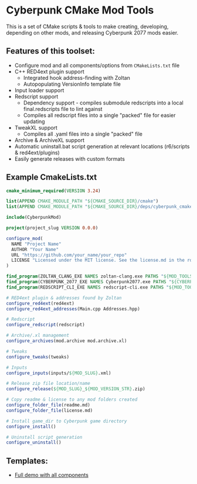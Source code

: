 # Cyberpunk CMake Mod Tools

This is a set of CMake scripts & tools to make creating, developing, depending on other mods, and releasing Cyberpunk 2077 mods easier.

## Features of this toolset:

* Configure mod and all components/options from `CMakeLists.txt` file
* C++ RED4ext plugin support
    * Integrated hook address-finding with Zoltan
    * Autopopulating VersionInfo template file
* Input loader support
* Redscript support
    * Dependency support - compiles submodule redscripts into a local final.redscripts file to lint against
    * Compiles all redscript files into a single "packed" file for easier updating
* TweakXL support
    * Compiles all .yaml files into a single "packed" file
* Archive & ArchiveXL support
* Automatic uninstall.bat script generation at relevant locations (r6/scripts & red4ext/plugins)
* Easily generate releases with custom formats

## Example CmakeLists.txt

```cmake
cmake_minimum_required(VERSION 3.24)

list(APPEND CMAKE_MODULE_PATH "${CMAKE_SOURCE_DIR}/cmake")
list(APPEND CMAKE_MODULE_PATH "${CMAKE_SOURCE_DIR}/deps/cyberpunk_cmake")

include(CyberpunkMod)

project(project_slug VERSION 0.0.0)

configure_mod(
  NAME "Project Name"
  AUTHOR "Your Name"
  URL "https://github.com/your_name/your_repo"
  LICENSE "Licensed under the MIT license. See the license.md in the root project for details."
)

find_program(ZOLTAN_CLANG_EXE NAMES zoltan-clang.exe PATHS "${MOD_TOOLS_DIR}" CACHE)
find_program(CYBERPUNK_2077_EXE NAMES Cyberpunk2077.exe PATHS "${CYBERPUNK_2077_GAME_DIR}/bin/x64" DOC "Cyberpunk2077.exe Executable File" CACHE)
find_program(REDSCRIPT_CLI_EXE NAMES redscript-cli.exe PATHS "${MOD_TOOLS_DIR}" CACHE)

# RED4ext plugin & addresses found by Zoltan
configure_red4ext(red4ext)
configure_red4ext_addresses(Main.cpp Addresses.hpp)

# Redscript 
configure_redscript(redscript)

# Archive/.xl management
configure_archives(mod.archive mod.archive.xl)

# Tweaks
configure_tweaks(tweaks)

# Inputs
configure_inputs(inputs/${MOD_SLUG}.xml)

# Release zip file location/name
configure_release(${MOD_SLUG}_${MOD_VERSION_STR}.zip)

# Copy readme & license to any mod folders created
configure_folder_file(readme.md)
configure_folder_file(license.md)

# Install game_dir to Cyberpunk game directory
configure_install()

# Uninstall script generation
configure_uninstall()
```

## Templates:

* [Full demo with all components](https://github.com/jackhumbert/cyberpunk_cmake_mod)